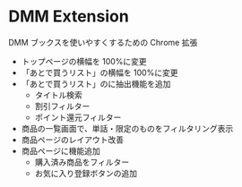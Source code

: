 # DMM Extension

DMM ブックスを使いやすくするための Chrome 拡張

-   トップページの横幅を 100%に変更
-   「あとで買うリスト」の横幅を 100%に変更
-   「あとで買うリスト」のに抽出機能を追加
    -   タイトル検索
    -   割引フィルター
    -   ポイント還元フィルター
-   商品の一覧画面で、単話・限定のものをフィルタリング表示
-   商品ページのレイアウト改善
-   商品ページに機能追加
    -   購入済み商品をフィルター
    -   お気に入り登録ボタンの追加
